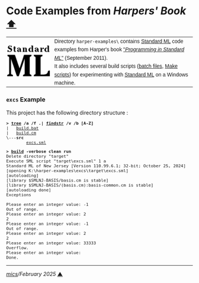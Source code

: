 # <span id="top">Code Examples from *Harpers' Book*</span> <span style="font-size:90%;">[⬆](../README.md#top)</span>

<table style="font-family:Helvetica,Arial;line-height:1.6;">
  <tr>
  <td style="border:0;padding:0 10px 0 0;min-width:120px;">
    <a href="https://smlfamily.github.io/"><img src="../docs/images/sml.png" width="120" alt="Standard ML"/></a></td>
  <td style="border:0;padding:0;vertical-align:text-top;">
    Directory <code>harper-examples\</code> contains <a href="https://smlfamily.github.io/">Standard ML</a> code examples from Harper's book <a href="https://www.cs.cmu.edu/~rwh/isml/">"<i>Programming in Standard ML</i>"</a> (September 2011).<br/>
     It also includes several build scripts (<a href="https://en.wikibooks.org/wiki/Windows_Batch_Scripting">batch files</a>, <a href="https://makefiletutorial.com/" rel="external">Make scripts</a>) for experimenting with <a href="https://smlfamily.github.io/" rel="external">Standard ML</a> on a Windows machine.
  </td>
  </tr>
</table>

### <span id="excs">`excs` Example</span>

This project has the following directory structure :

<pre style="font-size:80%;">
<b>&gt; <a href="https://learn.microsoft.com/en-us/windows-server/administration/windows-commands/tree" rel="external">tree</a> /a /f .| <a href="https://learn.microsoft.com/en-us/windows-server/administration/windows-commands/findstr" rel="external">findstr</a> /v /b [A-Z]</b>
|   <a href="./excs/build.bat">build.bat</a>
|   <a href="./excs/build.cm">build.cm</a>
\---<b>src</b>
        <a href="./excs/src/excs.sml">excs.sml</a>
</pre>

<pre style="font-size:80%;">
<b>&gt; <a href="./excs/build.bat">build</a> -verbose clean run</b>
Delete directory "target"
Execute SML script "target\excs.sml" 1 a
Standard ML of New Jersey [Version 110.99.6.1; 32-bit; October 25, 2024]
[opening K:\harper-examples\excs\target\excs.sml]
[autoloading]
[library $SMLNJ-BASIS/basis.cm is stable]
[library $SMLNJ-BASIS/(basis.cm):basis-common.cm is stable]
[autoloading done]
Exceptions
&nbsp;
Please enter an integer value: -1
Out of range.
Please enter an integer value: 2
2
Please enter an integer value: -1
Out of range.
Please enter an integer value: 2
2
Please enter an integer value: 33333
Overflow.
Please enter an integer value:
Done.
</pre>

***

*[mics](https://lampwww.epfl.ch/~michelou/)/February 2025* [**&#9650;**](#top)
<span id="bottom">&nbsp;</span>

<!-- link refs -->
